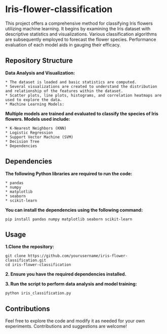 # Iris-flower-classification
This project offers a comprehensive method for classifying Iris flowers utilizing machine learning. It begins by examining the Iris dataset with descriptive statistics and visualizations. Various classification algorithms are subsequently employed to forecast the flower species. Performance evaluation of each model aids in gauging their efficacy.

## Repository Structure

**Data Analysis and Visualization:**

    * The dataset is loaded and basic statistics are computed.
    * Several visualizations are created to understand the distribution and relationship of the features within the dataset.
    * Scatter plots, line plots, histograms, and correlation heatmaps are used to explore the data.
    * Machine Learning Models:

**Multiple models are trained and evaluated to classify the species of Iris flowers.
Models used include:**

    * K-Nearest Neighbors (KNN)
    * Logistic Regression
    * Support Vector Machine (SVM)
    * Decision Tree
    * Dependencies

## Dependencies

**The following Python libraries are required to run the code:**

    * pandas
    * numpy
    * matplotlib
    * seaborn
    * scikit-learn
    
**You can install the dependencies using the following command:**

    pip install pandas numpy matplotlib seaborn scikit-learn
    
## Usage

**1.Clone the repository:**

    git clone https://github.com/yourusername/iris-flower-classification.git
    cd iris-flower-classification
    
**2. Ensure you have the required dependencies installed.**

**3. Run the script to perform data analysis and model training:**

    python iris_classification.py

## Contributions

Feel free to explore the code and modify it as needed for your own experiments. Contributions and suggestions are welcome!
